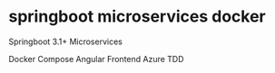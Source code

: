 # springboot microservices docker

<!-- https://docs.github.com/en/get-started/writing-on-github/getting-started-with-writing-and-formatting-on-github/basic-writing-and-formatting-syntax -->
<!--  ~~ Strikethourgh ~~ -->



Springboot 3.1+ Microservices





Docker Compose
Angular Frontend
Azure
TDD

